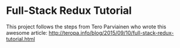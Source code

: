 # Full-Stack Redux Tutorial

This project follows the steps from Tero Parviainen who wrote this awesome article:
<http://teropa.info/blog/2015/09/10/full-stack-redux-tutorial.html>
